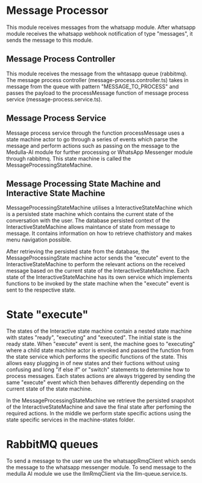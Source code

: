 # Message Processor

This module receives messages from the whatsapp module. After whatsapp module receives the whatsapp webhook notification of type "messages", it sends the message to this module.

## Message Process Controller
This module receives the message from the whtasapp queue (rabbitmq). The message process controller (message-process.controller.ts) takes in message from the queue with pattern "MESSAGE_TO_PROCESS" and passes the payload to the processMessage function of message process service (message-process.service.ts).

## Message Process Service
Message process service through the function processMessage uses a state machine actor to go through a series of events which parse the message and perform actions such as passing on the message to the Medulla-AI module for further processing or WhatsApp Messenger module through rabbitmq. This state machine is called the MessageProcessingStateMachine.

## Message Processing State Machine and Interactive State Machine
MessageProcessingStateMachine utilises a InteractiveStateMachine which is a persisted state machine which contains the current state of the conversation with the user. The database persisted context of the InteractiveStateMachine allows maintance of state from message to message. It contains information on how to retrieve chathistory and makes menu navigation possible.

After retrieving the persisted state from the database, the MessageProcessingState machine actor sends the "execute" event to the InteractiveStateMachine to perform the relevant actions on the received message based on the current state of the InteractiveStateMachine. Each state of the InteractiveStateMachine has its own service which implements functions to be invoked by the state machine when the "execute" event is sent to the respective state.

# State "execute"
The states of the Interactive state machine contain a nested state machine with states "ready", "executing" and "executed". The initial state is the ready state. When "execute" event is sent, the machine goes to "executing" where a child state machine actor is envoked and passed the function from the state service which performs the specific functions of the state. This allows easy plugging in of new states and their fuctions without using confusing and long "if else if" or "switch" statements to determine how to process messages. Each  states actions are always triggered by sending the same "execute" event which then behaves differently depending on the current state of the state machine.


In the MessageProcessingStateMachine we retrieve the persisted snapshot of the InteractiveStateMachine and save the final state after perfoming the required actions. In the middle we perform state specific actions using the state specific services in the machine-states folder.

# RabbitMQ queues
To send a message to the user we use the whatsappRmqClient which sends the message to the whatsapp messenger module. To send message to the medulla AI module we use the llmRmqClient via the llm-queue.service.ts.